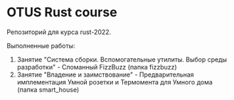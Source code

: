 # OTUS Rust course

Репозиторий для курса rust-2022.

Выполненные работы:
1. Занятие "Система сборки. Вспомогательные утилиты. Выбор среды разработки" - Сломанный FizzBuzz (папка fizzbuzz)
2. Занятие "Владение и заимствование" - Предварительная имплементация Умной розетки и Термомента для Умного дома (папка smart_house)